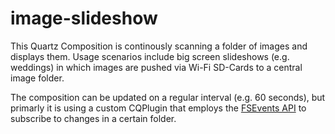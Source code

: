 # image-slideshow

This Quartz Composition is continously scanning a folder of images and displays them. Usage scenarios include big screen slideshows (e.g. weddings) in which images are pushed via Wi-Fi SD-Cards to a central image folder.

The composition can be updated on a regular interval (e.g. 60 seconds), but primarly it is using a custom CQPlugin that employs the [FSEvents API](https://developer.apple.com/library/mac/documentation/Darwin/Reference/FSEvents_Ref/index.html) to subscribe to changes in a certain folder.